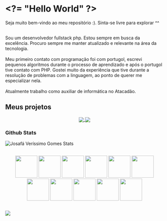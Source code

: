 <h1>
  <a href="https://github.com/josafaverissimo"></a>
  <span>&lt;?= "Hello World" ?&gt;</span>
</h1>
  Seja muito bem-vindo ao meu repositório :). Sinta-se livre para explorar ^^
  <br><br>

  Sou um desenvolvedor fullstack php. Estou sempre em busca da excelência. Procuro sempre me manter atualizado e relevante na área da tecnologia.
  <br><br>
  Meu primeiro contato com programação foi com portugol, escrevi pequenos algoritmos durante o processo de aprendizado e após o portugol tive contato com PHP. Gostei muito da experiência que tive durante a resolução de problemas com a linguagem, ao ponto de querer me especializar nela.
  <br><br>
  Atualmente trabalho como auxiliar de informática no Atacadão.
<h2>
  <a href="https://github.com/josafaverissimo"></a>
  Meus projetos
</h2>
<div align="center">
    <a href="https://github.com/josafaverissimo/atacadao-portal273" target="_blank">
      <img align="center" src="https://github-readme-stats.vercel.app/api/pin/?username=josafaverissimo&repo=atacadao-portal273&theme=dracula&icon_color=2FC18C&title_color=2FC18C&bg_color=1A1D21&hide_border=false" />
    </a>
    <a href="https://github.com/josafaverissimo/webscraping" target="_blank">
      <img align="center" src="https://github-readme-stats.vercel.app/api/pin/?username=josafaverissimo&repo=webscraping&theme=dracula&icon_color=2FC18C&title_color=2FC18C&bg_color=1A1D21&hide_border=false" />
    </a>
</div>

<h3>
  <a href="https://github.com/josafaverissimo"></a>
  <span>Github Stats</span>
</h3>

![Josafá Veríssimo Gomes Stats](https://github-readme-stats.vercel.app/api?username=josafaverissimo&show_icons=true&theme=tokyonight)

##
<div align="center">
  <img src="https://cdn.jsdelivr.net/gh/devicons/devicon/icons/html5/html5-original.svg" width="70" />
  <img src="https://cdn.jsdelivr.net/gh/devicons/devicon/icons/css3/css3-original.svg" width="70" />
  <img src="https://cdn.jsdelivr.net/gh/devicons/devicon/icons/javascript/javascript-original.svg" width="70" />
  <img src="https://cdn.jsdelivr.net/gh/devicons/devicon/icons/php/php-original.svg" width="70" />
  <img src="https://cdn.jsdelivr.net/gh/devicons/devicon/icons/nodejs/nodejs-original.svg" width="70" />
  <img src="https://cdn.jsdelivr.net/gh/devicons/devicon/icons/python/python-original.svg" width="70" />
  <img src="https://cdn.jsdelivr.net/gh/devicons/devicon/icons/mysql/mysql-original.svg" width="70" />
  <img src="https://cdn.jsdelivr.net/gh/devicons/devicon/icons/postgresql/postgresql-original.svg" width="70" />
  <img src="https://cdn.jsdelivr.net/gh/devicons/devicon/icons/bash/bash-original.svg" width="70" />
  <img src="https://cdn.jsdelivr.net/gh/devicons/devicon/icons/linux/linux-original.svg" width="70" />
  <img src="https://cdn.jsdelivr.net/gh/devicons/devicon/icons/git/git-original.svg" width="70" />
</div>

##
<div>
   	<a href="https://www.linkedin.com/in/josafaverissimo/" target="_blank"><img src="https://img.shields.io/badge/LinkedIn-0077B5?style=for-the-badge&logo=linkedin&logoColor=white" target="_blank"/></a>
</div>
